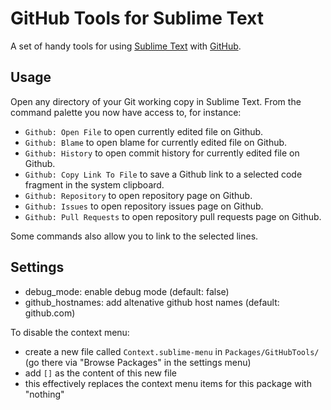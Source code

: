 # GitHub Tools for Sublime Text

A set of handy tools for using [Sublime Text](https://www.sublimetext.com) with [GitHub](http://github.com). 

## Usage

Open any directory of your Git working copy in Sublime Text. From the command palette you now have access to, for instance:

* `Github: Open File` to open currently edited file on Github.
* `Github: Blame` to open blame for currently edited file on Github.
* `Github: History` to open commit history for currently edited file on Github.
* `Github: Copy Link To File` to save a Github link to a selected code fragment in the system clipboard.
* `Github: Repository` to open repository page on Github.
* `Github: Issues` to open repository issues page on Github.
* `Github: Pull Requests` to open repository pull requests page on Github.

Some commands also allow you to link to the selected lines. 

## Settings

- debug_mode: enable debug mode (default: false)
- github_hostnames: add altenative github host names (default: github.com)

To disable the context menu:
- create a new file called `Context.sublime-menu` in `Packages/GitHubTools/` (go there via "Browse Packages" in the settings menu)
- add `[]` as the content of this new file
- this effectively replaces the context menu items for this package with "nothing"

